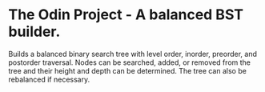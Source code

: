 # The Odin Project - A balanced BST builder.

Builds a balanced binary search tree with level order, inorder, preorder, and postorder traversal.  Nodes can be searched, added, or removed from the tree and their height and depth can be determined.  The tree can also be rebalanced if necessary.

